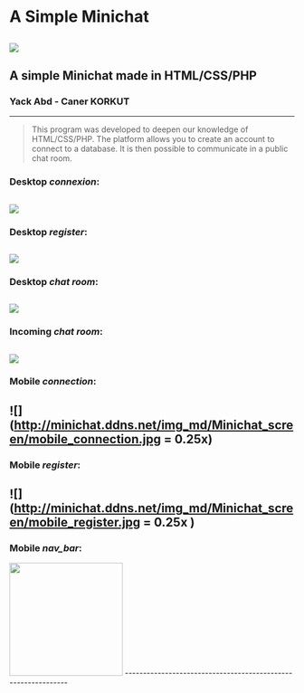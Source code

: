# A Simple Minichat
 
![](https://pandao.github.io/editor.md/images/logos/editormd-logo-180x180.png)
--------------------------------------------------------------
## A simple Minichat made in HTML/CSS/PHP
### Yack Abd - Caner KORKUT
--------------------------------------------------------------
> This program was developed to deepen our knowledge of HTML/CSS/PHP. The platform allows you to create an account to connect to a database. It is then possible to communicate in a public chat room.
### Desktop *connexion*:
![](http://minichat.ddns.net/img_md/Minichat_screen/desktop_connection.JPG)
--------------------------------------------------------------
### Desktop *register*:
![](http://minichat.ddns.net/img_md/Minichat_screen/desktop_register.JPG)
--------------------------------------------------------------
### Desktop *chat room*:
![](http://minichat.ddns.net/img_md/Minichat_screen/desktop_chat_room.JPG)
--------------------------------------------------------------
### Incoming *chat room*:
![](http://minichat.ddns.net/img_md/Minichat_screen/Incomming_chat_room.JPG)  
--------------------------------------------------------------
### Mobile *connection*:
![](http://minichat.ddns.net/img_md/Minichat_screen/mobile_connection.jpg = 0.25x)
--------------------------------------------------------------
### Mobile *register*:
![](http://minichat.ddns.net/img_md/Minichat_screen/mobile_register.jpg = 0.25x )
--------------------------------------------------------------
### Mobile *nav_bar*:
<img src="http://minichat.ddns.net/img_md/Minichat_screen/mobile_nav_bar.jpg" width="auto" height="200" />
--------------------------------------------------------------
